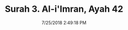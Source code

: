 ---
title       : "Surah 3. Al-i'Imran, Ayah 42"
date        : 7/25/2018 2:49:18 PM
draft       : false
type        : "quran"
layout      : "compare"
BookCode    : "CMP"
SurahNumber : "3"
AyahNumber  : "42"
TotalAyah   : "200"
---